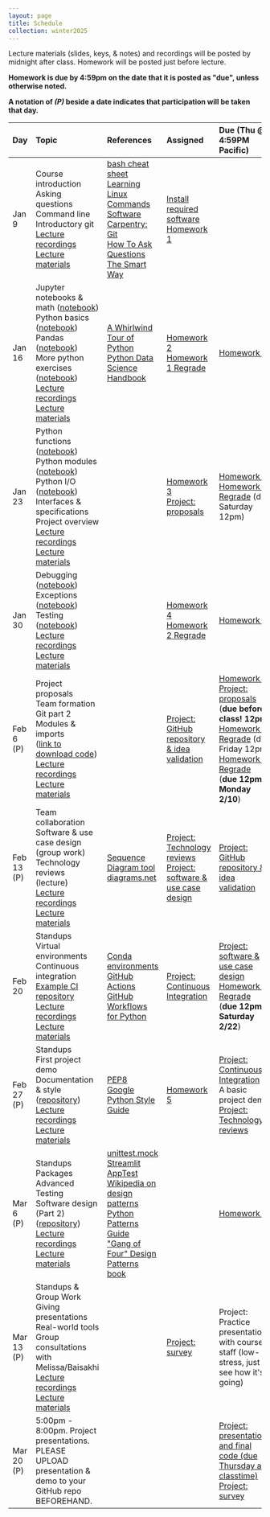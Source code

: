 ```yaml
---
layout: page
title: Schedule
collection: winter2025
---
```


[Lecture 1 materials]: https://github.com/UWDATA515/lecture-materials/tree/main/01
[Lecture 2 materials]: https://github.com/UWDATA515/lecture-materials/tree/main/02
[Lecture 3 materials]: https://github.com/UWDATA515/lecture-materials/tree/main/03
[Lecture 4 materials]: https://github.com/UWDATA515/lecture-materials/tree/main/04
[Lecture 5 materials]: https://github.com/UWDATA515/lecture-materials/tree/main/05
[Lecture 6 materials]: https://github.com/UWDATA515/lecture-materials/tree/main/06
[Lecture 7 materials]: <notfound>
[Lecture 8 materials]: <notfound>
[Lecture 9 materials]: <notfound>
[Lecture 10 materials]: <notfound>

[Homework 1]: https://www.gradescope.com/courses/918720/assignments/5384690
[Homework 1 Regrade]: https://www.gradescope.com/courses/918720/assignments/5618777
[Homework 2]: https://www.gradescope.com/courses/918720/assignments/5603100
[Homework 2 Regrade]: https://www.gradescope.com/courses/918720/assignments/5704175
[Homework 3]: https://www.gradescope.com/courses/918720/assignments/5661832
[Homework 3 Regrade]: https://www.gradescope.com/courses/918720/assignments/5716843
[Homework 4]: https://www.gradescope.com/courses/918720/assignments/5702172
[Homework 4 Regrade]: https://www.gradescope.com/courses/918720/assignments/5787887
[Homework 5]: <notfound>
[Homework 5 Regrade]: <notfound>
[Project proposal survey]: https://canvas.uw.edu/courses/1786191/assignments/10070714
[Project validation survey]: https://canvas.uw.edu/courses/1786191/assignments/10082233
[Midpoint feedback]: <notfound>
[Guest lecture survey]: <notfound>
[Project survey]: <notfound>

[Lecture 1 recordings]: https://uw.hosted.panopto.com/Panopto/Pages/Sessions/List.aspx?folderID=2b818538-81aa-49a7-849d-b260018386c7
[Lecture 2 recordings]: https://uw.hosted.panopto.com/Panopto/Pages/Sessions/List.aspx?folderID=9d0dd344-39fc-4e8a-a17f-b2600183a6a6
[Lecture 3 recordings]: https://uw.hosted.panopto.com/Panopto/Pages/Sessions/List.aspx?folderID=c2d60157-ab80-454d-bfe6-b2600183aa7c
[Lecture 4 recordings]: https://uw.hosted.panopto.com/Panopto/Pages/Sessions/List.aspx?folderID=509779e3-0168-41f5-b8eb-b2600183adcd
[Lecture 5 recordings]: https://uw.hosted.panopto.com/Panopto/Pages/Sessions/List.aspx?folderID=ebc6ca49-7ec6-46ea-9e93-b2600183b13f
[Lecture 6 recordings]: https://uw.hosted.panopto.com/Panopto/Pages/Sessions/List.aspx?folderID=dbc2e6cd-d518-449c-ae23-b2600183b49b
[Lecture 7 recordings]: <notfound>
[Lecture 8 recordings]: <notfound>
[Lecture 9 recordings]: <notfound>
[Lecture 10 recordings]: <notfound>

Lecture materials (slides, keys, & notes) and recordings will be posted by midnight after class. Homework will be posted just before lecture.

**Homework is due by 4:59pm on the date that it is posted as "due", unless otherwise noted.**

**A notation of *(P)* beside a date indicates that participation will be taken that day.**

| Day      | Topic                                                         | References       | Assigned | Due (Thu @ 4:59PM Pacific)    |
|:----------|:----------------|:---------------|:-------------------|:-------------------|
| Jan 9     | Course introduction<br />Asking questions<br />Command line<br />Introductory git<br />[Lecture recordings][Lecture 1 recordings]<br />[Lecture materials][Lecture 1 materials] | [bash cheat sheet](https://www.alexji.com/UNIXCheatSheet.pdf)<br />[Learning Linux Commands](http://linuxcommand.org/lc3_learning_the_shell.php)<br />[Software Carpentry: Git](https://swcarpentry.github.io/git-novice/)<br />[How To Ask Questions The Smart Way](http://www.catb.org/~esr/faqs/smart-questions.html) | [Install required software](<software>)<br />[Homework 1][Homework 1] | | 
| Jan 16    | Jupyter notebooks & math ([notebook](https://raw.githubusercontent.com/UWDATA515/lecture-materials/main/02/jupyter_and_python_breakout.ipynb))<br />Python basics ([notebook](https://raw.githubusercontent.com/UWDATA515/lecture-materials/main/02/python_vars_and_flow_control.ipynb))<br />Pandas ([notebook](https://raw.githubusercontent.com/UWDATA515/lecture-materials/main/02/data_manipulation.ipynb))<br />More python exercises ([notebook](https://raw.githubusercontent.com/UWDATA515/lecture-materials/main/02/more_python.ipynb))<br />[Lecture recordings][Lecture 2 recordings]<br />[Lecture materials][Lecture 2 materials] | [A Whirlwind Tour of Python](https://jakevdp.github.io/WhirlwindTourOfPython/)<br />[Python Data Science Handbook](https://jakevdp.github.io/PythonDataScienceHandbook/)  | [Homework 2][Homework 2]<br />[Homework 1 Regrade][Homework 1 Regrade] | [Homework 1][Homework 1] |
| Jan 23    | Python functions ([notebook](https://raw.githubusercontent.com/UWDATA515/lecture-materials/main/03/python_functions.ipynb))<br />Python modules ([notebook](https://raw.githubusercontent.com/UWDATA515/lecture-materials/main/03/python_modules.ipynb))<br />Python I/O ([notebook](https://raw.githubusercontent.com/UWDATA515/lecture-materials/main/03/python_files_io.ipynb))<br />Interfaces & specifications<br />Project overview<br />[Lecture recordings][Lecture 3 recordings]<br />[Lecture materials][Lecture 3 materials] |  | [Homework 3][Homework 3]<br />[Project: proposals][Project proposal survey] | [Homework 2][Homework 2]<br />[Homework 1 Regrade][Homework 1 Regrade] (due Saturday 12pm) |
| Jan 30     | Debugging ([notebook](https://raw.githubusercontent.com/UWDATA515/lecture-materials/main/07/debugging_python.ipynb))<br />Exceptions ([notebook](https://raw.githubusercontent.com/UWDATA515/lecture-materials/main/07/exceptions_in_python.ipynb))<br />Testing ([notebook](https://raw.githubusercontent.com/UWDATA515/lecture-materials/main/07/python_unit_tests.ipynb))<br />[Lecture recordings][Lecture 4 recordings]<br />[Lecture materials][Lecture 4 materials] | | [Homework 4][Homework 4]<br />[Homework 2 Regrade][Homework 2 Regrade] | [Homework 3][Homework 3] |
| Feb 6 (P)   | Project proposals<br />Team formation<br />Git part 2<br />Modules & imports<br />([link to download code](https://raw.githubusercontent.com/UWDATA515/lecture-materials/main/05/download_sample_code.sh))<br />[Lecture recordings][Lecture 5 recordings]<br />[Lecture materials][Lecture 5 materials] | | [Project: GitHub repository & idea validation][Project validation survey] | [Homework 4][Homework 4]<br />[Project: proposals][Project proposal survey] (**due before class! 12pm**)<br />[Homework 2 Regrade][Homework 2 Regrade] (due Friday 12pm)<br />[Homework 3 Regrade][Homework 3 Regrade] (**due 12pm Monday 2/10**) | 
| Feb 13 (P)   | Team collaboration<br />Software & use case design (group work)<br />Technology reviews (lecture)<br />[Lecture recordings][Lecture 6 recordings]<br />[Lecture materials][Lecture 6 materials] | [Sequence Diagram tool](https://www.websequencediagrams.com/)<br />[diagrams.net](https://app.diagrams.net/) | [Project: Technology reviews](https://uwdata515.github.io/projects.html#technology-review)<br />[Project: software & use case design](https://uwdata515.github.io/projects.html#design-documents) | [Project: GitHub repository & idea validation][Project validation survey] | 
| Feb 20    | Standups<br />Virtual environments<br />Continuous integration<br />[Example CI repository](https://github.com/UWDATA515/ci_example)<br />[Lecture recordings][Lecture 7 recordings]<br />[Lecture materials][Lecture 7 materials] | [Conda environments](https://conda.io/projects/conda/en/latest/user-guide/concepts/environments.html)<br />[GitHub Actions](https://docs.github.com/en/actions/quickstart)<br />[GitHub Workflows for Python](https://docs.github.com/en/actions/automating-builds-and-tests/building-and-testing-python) | [Project: Continuous Integration](<projects>) | [Project: software & use case design](https://uwdata515.github.io/projects.html#design-documents)<br />[Homework 4 Regrade][Homework 4 Regrade] (**due 12pm Saturday 2/22**) | 
| Feb 27 (P)   | Standups<br />First project demo<br />Documentation & style ([repository](https://github.com/UWDATA515/style_documentation_example/))<br />[Lecture recordings][Lecture 8 recordings]<br />[Lecture materials][Lecture 8 materials] | [PEP8](https://www.python.org/dev/peps/pep-0008/)<br />[Google Python Style Guide](http://google.github.io/styleguide/pyguide.html) | [Homework 5][Homework 5] | [Project: Continuous Integration](<projects>)<br />A basic project demo<br />[Project: Technology reviews](https://uwdata515.github.io/projects.html#technology-review) | 
| Mar 6 (P)   | Standups<br />Packages<br />Advanced Testing<br />Software design (Part 2) ([repository](https://github.com/UWDATA515/testing_example))<br />[Lecture recordings][Lecture 9 recordings]<br />[Lecture materials][Lecture 9 materials] | [unittest.mock](https://docs.python.org/3/library/unittest.mock.html)<br />[Streamlit AppTest](https://docs.streamlit.io/library/advanced-features/app-testing)<br />[Wikipedia on design patterns](https://en.wikipedia.org/wiki/Software_design_pattern)<br />[Python Patterns Guide](https://python-patterns.guide/)<br />["Gang of Four" Design Patterns book](https://www.amazon.com/Design-Patterns-Object-Oriented-Addison-Wesley-Professional-ebook/dp/B000SEIBB8) |  | [Homework 5][Homework 5] | 
| Mar 13 (P)    | Standups & Group Work<br />Giving presentations<br />Real-world tools<br />Group consultations with Melissa/Baisakhi<br />[Lecture recordings][Lecture 10 recordings]<br />[Lecture materials][Lecture 10 materials] |  | [Project: survey][Project survey] | Project: Practice presentations with course staff (low-stress, just to see how it's going) | 
| Mar 20 (P)     | 5:00pm - 8:00pm. Project presentations. PLEASE UPLOAD presentation & demo to your GitHub repo BEFOREHAND.  |  |  | [Project: presentation and final code (due Thursday at classtime)](<projects.md>)<br />[Project: survey][Project survey] |
